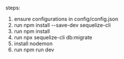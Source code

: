 steps:

1. ensure configurations in config/config.json
2. run npm install --save-dev sequelize-cli
3. run npm install
4. run npx sequelize-cli db:migrate
5. install nodemon
6. run npm run dev
